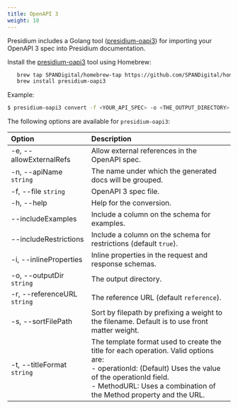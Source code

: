 ```yaml
---
title: OpenAPI 3
weight: 10
---
```


Presidium includes a Golang tool ([presidium-oapi3](https://github.com/SPANDigital/presidium-oapi3)) for importing your OpenAPI 3 spec into Presidium documentation.

Install the [presidium-oapi3](https://github.com/SPANDigital/presidium-oapi3) tool using Homebrew:

```sh
   brew tap SPANDigital/homebrew-tap https://github.com/SPANDigital/homebrew-tap.git
   brew install presidium-oapi3
```

Example:

```sh
$ presidium-oapi3 convert -f <YOUR_API_SPEC> -o <THE_OUTPUT_DIRECTORY> -r <THE_PRESIDIUM_REFERENCE_URL>
```

The following options are available for `presidium-oapi3`:

| Option                        | Description                                             |
|:------------------------------|:--------------------------------------------------------|
| -e, --allowExternalRefs       | Allow external references in the OpenAPI spec. |
| -n, --apiName `string`        | The name under which the generated docs will be grouped. |
| -f, --file `string`           | OpenAPI 3 spec file. |
| -h, --help                   | Help for the conversion. |
| --includeExamples             | Include a column on the schema for examples. |
| --includeRestrictions         | Include a column on the schema for restrictions (default `true`). |
| -i, --inlineProperties        | Inline properties in the request and response schemas. |
| -o, --outputDir `string`      | The output directory. |
| -r, --referenceURL `string`   | The reference URL (default `reference`). |
| -s, --sortFilePath            | Sort by filepath by prefixing a weight to the filename. Default is to use front matter weight. |
| -t, --titleFormat `string`   | The template format used to create the title for each operation. Valid options are: <br>- operationId: (Default) Uses the value of the operationId field. <br>- MethodURL: Uses a combination of the Method property and the URL. |